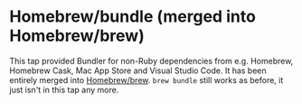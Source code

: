 # Homebrew/bundle (merged into Homebrew/brew)

This tap provided Bundler for non-Ruby dependencies from e.g. Homebrew, Homebrew Cask, Mac App Store and Visual Studio Code. It has been entirely merged into [Homebrew/brew](https://github.com/Homebrew/brew). `brew bundle` still works as before, it just isn't in this tap any more.
